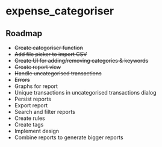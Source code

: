 # expense_categoriser

## Roadmap

- ~~Create categoriser function~~
- ~~Add file picker to import CSV~~
- ~~Create UI for adding/removing categories & keywords~~
- ~~Create report view~~
- ~~Handle uncategorised transactions~~
- ~~Errors~~
- Graphs for report
- Unique transactions in uncategorised transactions dialog
- Persist reports
- Export report
- Search and filter reports
- Create rules
- Create tags
- Implement design
- Combine reports to generate bigger reports
